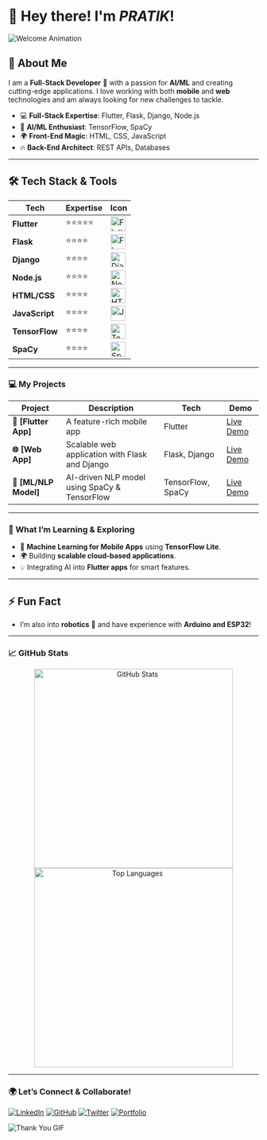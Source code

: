 # 👋 Hey there! I'm *PRATIK*!

![Welcome Animation](https://media.giphy.com/media/hvRJCLFzcasrR4ia7z/giphy.gif)

## 🚀 About Me

I am a **Full-Stack Developer** 🚀 with a passion for **AI/ML** and creating cutting-edge applications. I love working with both **mobile** and **web** technologies and am always looking for new challenges to tackle.

- 💻 **Full-Stack Expertise**: Flutter, Flask, Django, Node.js
- 🧠 **AI/ML Enthusiast**: TensorFlow, SpaCy
- 🌍 **Front-End Magic**: HTML, CSS, JavaScript
- 🔥 **Back-End Architect**: REST APIs, Databases

---

## 🛠️ Tech Stack & Tools

| Tech | Expertise | Icon |
|------------|----------|----------|
| **Flutter** | ⭐⭐⭐⭐⭐ | <img src="https://img.icons8.com/color/48/000000/flutter.png" alt="Flutter" width="30"/> |
| **Flask** | ⭐⭐⭐⭐ | <img src="https://img.icons8.com/ios-filled/50/000000/flask.png" alt="Flask" width="30"/> |
| **Django** | ⭐⭐⭐⭐ | <img src="https://img.icons8.com/color/48/000000/django.png" alt="Django" width="30"/> |
| **Node.js** | ⭐⭐⭐⭐ | <img src="https://img.icons8.com/color/48/000000/nodejs.png" alt="Node.js" width="30"/> |
| **HTML/CSS** | ⭐⭐⭐⭐ | <img src="https://img.icons8.com/color/48/000000/html-5.png" alt="HTML" width="30"/> |
| **JavaScript** | ⭐⭐⭐⭐ | <img src="https://img.icons8.com/color/48/000000/javascript.png" alt="JavaScript" width="30"/> |
| **TensorFlow** | ⭐⭐⭐⭐ | <img src="https://img.icons8.com/color/48/000000/tensorflow.png" alt="TensorFlow" width="30"/> |
| **SpaCy** | ⭐⭐⭐⭐ | <img src="https://upload.wikimedia.org/wikipedia/commons/thumb/8/88/SpaCy_logo.svg/2560px-SpaCy_logo.svg.png" alt="SpaCy" width="30"/> |

---

### 💻 My Projects

| Project  | Description  | Tech  | Demo  |
|----------|--------------|-------|-------|
| **📱 [Flutter App]** | A feature-rich mobile app | Flutter | [Live Demo](https://github.com/yourprojectlink) |
| **🌐 [Web App]** | Scalable web application with Flask and Django | Flask, Django | [Live Demo](https://github.com/yourprojectlink) |
| **🤖 [ML/NLP Model]** | AI-driven NLP model using SpaCy & TensorFlow | TensorFlow, SpaCy | [Live Demo](https://github.com/yourprojectlink) |

---

### 🌱 What I’m Learning & Exploring

- 🧠 **Machine Learning for Mobile Apps** using **TensorFlow Lite**.
- 🌍 Building **scalable cloud-based applications**.
- 💡 Integrating AI into **Flutter apps** for smart features.

---

## ⚡ Fun Fact

- I’m also into **robotics** 🤖 and have experience with **Arduino and ESP32**!

---

### 📈 GitHub Stats

<p align="center">
  <img src="https://github-readme-stats.vercel.app/api?username=yourgithubusername&show_icons=true&theme=radical" alt="GitHub Stats" width="400"/>
  <img src="https://github-readme-stats.vercel.app/api/top-langs/?username=yourgithubusername&layout=compact&theme=radical" alt="Top Languages" width="400"/>
</p>

---

### 🌍 Let’s Connect & Collaborate!

[![LinkedIn](https://img.shields.io/badge/-LinkedIn-blue?style=for-the-badge&logo=Linkedin&logoColor=white)](https://www.linkedin.com/in/pratik-rajput-214427258?utm_source=share&utm_campaign=share_via&utm_content=profile&utm_medium=android_app)
[![GitHub](https://img.shields.io/badge/-GitHub-black?style=for-the-badge&logo=github&logoColor=white)](https://github.com/PratikFZ)
[![Twitter](https://img.shields.io/badge/-Twitter-blue?style=for-the-badge&logo=twitter&logoColor=white)](https://twitter.com/yourprofile)
[![Portfolio](https://img.shields.io/badge/-Portfolio-blueviolet?style=for-the-badge&logo=google-chrome&logoColor=white)](https://yourportfolio.com)

![Thank You GIF](https://media.giphy.com/media/3oKIPwoeGErMmaI43S/giphy.gif)

<!---
PratikFZ/PratikFZ is a ✨ special ✨ repository because its `README.md` (this file) appears on your GitHub profile.
You can click the Preview link to take a look at your changes.
--->
